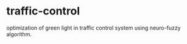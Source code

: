 # traffic-control
optimization of green light in traffic control system using neuro-fuzzy algorithm.
